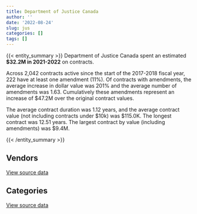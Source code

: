 ```yaml
---
title: Department of Justice Canada
author: ''
date: '2022-08-24'
slug: jus
categories: []
tags: []
---
```


<script src="/rmarkdown-libs/htmlwidgets/htmlwidgets.js"></script>
<link href="/rmarkdown-libs/datatables-css/datatables-crosstalk.css" rel="stylesheet" />
<script src="/rmarkdown-libs/datatables-binding/datatables.js"></script>
<script src="/rmarkdown-libs/jquery/jquery-3.6.0.min.js"></script>
<link href="/rmarkdown-libs/dt-core-bootstrap/css/dataTables.bootstrap.min.css" rel="stylesheet" />
<link href="/rmarkdown-libs/dt-core-bootstrap/css/dataTables.bootstrap.extra.css" rel="stylesheet" />
<script src="/rmarkdown-libs/dt-core-bootstrap/js/jquery.dataTables.min.js"></script>
<script src="/rmarkdown-libs/dt-core-bootstrap/js/dataTables.bootstrap.min.js"></script>
<link href="/rmarkdown-libs/crosstalk/css/crosstalk.min.css" rel="stylesheet" />
<script src="/rmarkdown-libs/crosstalk/js/crosstalk.min.js"></script>
<script src="/rmarkdown-libs/htmlwidgets/htmlwidgets.js"></script>
<link href="/rmarkdown-libs/datatables-css/datatables-crosstalk.css" rel="stylesheet" />
<script src="/rmarkdown-libs/datatables-binding/datatables.js"></script>
<script src="/rmarkdown-libs/jquery/jquery-3.6.0.min.js"></script>
<link href="/rmarkdown-libs/dt-core-bootstrap/css/dataTables.bootstrap.min.css" rel="stylesheet" />
<link href="/rmarkdown-libs/dt-core-bootstrap/css/dataTables.bootstrap.extra.css" rel="stylesheet" />
<script src="/rmarkdown-libs/dt-core-bootstrap/js/jquery.dataTables.min.js"></script>
<script src="/rmarkdown-libs/dt-core-bootstrap/js/dataTables.bootstrap.min.js"></script>
<link href="/rmarkdown-libs/crosstalk/css/crosstalk.min.css" rel="stylesheet" />
<script src="/rmarkdown-libs/crosstalk/js/crosstalk.min.js"></script>

{{< entity_summary >}}
Department of Justice Canada spent an estimated **\$32.2M in 2021-2022** on contracts.

Across 2,042 contracts active since the start of the 2017-2018 fiscal year, 222 have at least one amendment (11%). Of contracts with amendments, the average increase in dollar value was 201% and the average number of amendments was 1.63. Cumulatively these amendments represent an increase of \$47.2M over the original contract values.

The average contract duration was 1.12 years, and the average contract value (not including contracts under \$10k) was \$115.0K. The longest contract was 12.51 years. The largest contract by value (including amendments) was \$9.4M.

{{< /entity_summary >}}

## Vendors

<div id="htmlwidget-1" style="width:100%;height:auto;" class="datatables html-widget"></div>
<script type="application/json" data-for="htmlwidget-1">{"x":{"style":"bootstrap","filter":"none","vertical":false,"data":[["<a href=\"/vendors/4_office_automation/\">4 OFFICE AUTOMATION<\/a>","<a href=\"/vendors/adobe/\">ADOBE<\/a>","<a href=\"/vendors/advanced_business_interiors/\">ADVANCED BUSINESS INTERIORS<\/a>","<a href=\"/vendors/advanced_chippewa_technologies/\">ADVANCED CHIPPEWA TECHNOLOGIES<\/a>","<a href=\"/vendors/altis_human_resources/\">ALTIS HUMAN RESOURCES<\/a>","<a href=\"/vendors/asokan_business_interiors/\">ASOKAN BUSINESS INTERIORS<\/a>","<a href=\"/vendors/avi_spl_canada/\">AVI SPL CANADA<\/a>","<a href=\"/vendors/bayshore_healthcare/\">BAYSHORE HEALTHCARE<\/a>","<a href=\"/vendors/bdo_canada/\">BDO CANADA<\/a>","<a href=\"/vendors/brookfield_global_integrated_solutions/\">BROOKFIELD GLOBAL INTEGRATED SOLUTIONS<\/a>","<a href=\"/vendors/cache_computer_consulting/\">CACHE COMPUTER CONSULTING<\/a>","<a href=\"/vendors/calian/\">CALIAN<\/a>","<a href=\"/vendors/canadian_corps_of_commissionaires/\">CANADIAN CORPS OF COMMISSIONAIRES<\/a>","<a href=\"/vendors/canadian_development_consultants/\">CANADIAN DEVELOPMENT CONSULTANTS<\/a>","<a href=\"/vendors/canon/\">CANON<\/a>","<a href=\"/vendors/cansel_survey_equipment/\">CANSEL SURVEY EQUIPMENT<\/a>","<a href=\"/vendors/carahsoft_technology/\">CARAHSOFT TECHNOLOGY<\/a>","<a href=\"/vendors/carswell/\">CARSWELL<\/a>","<a href=\"/vendors/cbci_telecom/\">CBCI TELECOM<\/a>","<a href=\"/vendors/cdw_canada/\">CDW CANADA<\/a>","<a href=\"/vendors/cgi/\">CGI<\/a>","<a href=\"/vendors/chubb_edwards/\">CHUBB EDWARDS<\/a>","<a href=\"/vendors/cistel_technology/\">CISTEL TECHNOLOGY<\/a>","<a href=\"/vendors/cnw_group/\">CNW GROUP<\/a>","<a href=\"/vendors/cofomo/\">COFOMO<\/a>","<a href=\"/vendors/colliers_project_leaders/\">COLLIERS PROJECT LEADERS<\/a>","<a href=\"/vendors/convergint_technologies/\">CONVERGINT TECHNOLOGIES<\/a>","<a href=\"/vendors/coradix_technology_consulting/\">CORADIX TECHNOLOGY CONSULTING<\/a>","<a href=\"/vendors/csdc_systems/\">CSDC SYSTEMS<\/a>","<a href=\"/vendors/dell_computer/\">DELL COMPUTER<\/a>","<a href=\"/vendors/donna_cona/\">DONNA CONA<\/a>","<a href=\"/vendors/dynamic_personnel_consultants/\">DYNAMIC PERSONNEL CONSULTANTS<\/a>","<a href=\"/vendors/ebsco_canada/\">EBSCO CANADA<\/a>","<a href=\"/vendors/ecole_de_langues_abce/\">ECOLE DE LANGUES ABCE<\/a>","<a href=\"/vendors/ecole_de_langues_la_cite/\">ECOLE DE LANGUES LA CITE<\/a>","<a href=\"/vendors/ekos_research_associates/\">EKOS RESEARCH ASSOCIATES<\/a>","<a href=\"/vendors/eperformance/\">EPERFORMANCE<\/a>","<a href=\"/vendors/ernst_young/\">ERNST YOUNG<\/a>","<a href=\"/vendors/excel_human_resources/\">EXCEL HUMAN RESOURCES<\/a>","<a href=\"/vendors/fast_forward_french/\">FAST FORWARD FRENCH<\/a>","<a href=\"/vendors/ference_company_consulting/\">FERENCE COMPANY CONSULTING<\/a>","<a href=\"/vendors/fmc_professionals/\">FMC PROFESSIONALS<\/a>","<a href=\"/vendors/gartner/\">GARTNER<\/a>","<a href=\"/vendors/gc_strategies/\">GC STRATEGIES<\/a>","<a href=\"/vendors/gilmore_reproductions/\">GILMORE REPRODUCTIONS<\/a>","<a href=\"/vendors/global_knowledge/\">GLOBAL KNOWLEDGE<\/a>","<a href=\"/vendors/global_upholstery/\">GLOBAL UPHOLSTERY<\/a>","<a href=\"/vendors/goss_gilroy/\">GOSS GILROY<\/a>","<a href=\"/vendors/grand_toy/\">GRAND TOY<\/a>","<a href=\"/vendors/graybridge_international_consulting/\">GRAYBRIDGE INTERNATIONAL CONSULTING<\/a>","<a href=\"/vendors/horizant/\">HORIZANT<\/a>","<a href=\"/vendors/hypertec/\">HYPERTEC<\/a>","<a href=\"/vendors/ibiska_telecom/\">IBISKA TELECOM<\/a>","<a href=\"/vendors/ibm_canada/\">IBM CANADA<\/a>","<a href=\"/vendors/ifathom/\">IFATHOM<\/a>","<a href=\"/vendors/info_tech_research_group/\">INFO TECH RESEARCH GROUP<\/a>","<a href=\"/vendors/international_reporting/\">INTERNATIONAL REPORTING<\/a>","<a href=\"/vendors/ipss/\">IPSS<\/a>","<a href=\"/vendors/iron_mountain/\">IRON MOUNTAIN<\/a>","<a href=\"/vendors/lannick_contract_solutions/\">LANNICK CONTRACT SOLUTIONS<\/a>","<a href=\"/vendors/lansdowne_technologies/\">LANSDOWNE TECHNOLOGIES<\/a>","<a href=\"/vendors/lexisnexis_canada/\">LEXISNEXIS CANADA<\/a>","<a href=\"/vendors/lowe_martin_company/\">LOWE MARTIN COMPANY<\/a>","<a href=\"/vendors/mdos_consulting/\">MDOS CONSULTING<\/a>","<a href=\"/vendors/michael_wager_consulting/\">MICHAEL WAGER CONSULTING<\/a>","<a href=\"/vendors/microsoft_canada/\">MICROSOFT CANADA<\/a>","<a href=\"/vendors/mitsubishi_motor_sales/\">MITSUBISHI MOTOR SALES<\/a>","<a href=\"/vendors/mnp/\">MNP<\/a>","<a href=\"/vendors/modis_canada/\">MODIS CANADA<\/a>","<a href=\"/vendors/nattiq/\">NATTIQ<\/a>","<a href=\"/vendors/naut_mawt_tribal_council/\">NAUT MAWT TRIBAL COUNCIL<\/a>","<a href=\"/vendors/navpoint_consulting_group/\">NAVPOINT CONSULTING GROUP<\/a>","<a href=\"/vendors/nisha_techonologies/\">NISHA TECHONOLOGIES<\/a>","<a href=\"/vendors/nitam_solutions/\">NITAM SOLUTIONS<\/a>","<a href=\"/vendors/nua_office/\">NUA OFFICE<\/a>","<a href=\"/vendors/nuix_north_america/\">NUIX NORTH AMERICA<\/a>","<a href=\"/vendors/openframe_technologies/\">OPENFRAME TECHNOLOGIES<\/a>","<a href=\"/vendors/oproma/\">OPROMA<\/a>","<a href=\"/vendors/optiv_canada_federal/\">OPTIV CANADA FEDERAL<\/a>","<a href=\"/vendors/orangutech/\">ORANGUTECH<\/a>","<a href=\"/vendors/panasonic/\">PANASONIC<\/a>","<a href=\"/vendors/pitney_bowes/\">PITNEY BOWES<\/a>","<a href=\"/vendors/pleiad_canada/\">PLEIAD CANADA<\/a>","<a href=\"/vendors/pra/\">PRA<\/a>","<a href=\"/vendors/precisionit/\">PRECISIONIT<\/a>","<a href=\"/vendors/printers_plus/\">PRINTERS PLUS<\/a>","<a href=\"/vendors/prosci_canada/\">PROSCI CANADA<\/a>","<a href=\"/vendors/purespirit_solutions/\">PURESPIRIT SOLUTIONS<\/a>","<a href=\"/vendors/qmr/\">QMR<\/a>","<a href=\"/vendors/quintet_consulting/\">QUINTET CONSULTING<\/a>","<a href=\"/vendors/raymond_chabot_grant_thornton/\">RAYMOND CHABOT GRANT THORNTON<\/a>","<a href=\"/vendors/rhea/\">RHEA<\/a>","<a href=\"/vendors/sas_institute/\">SAS INSTITUTE<\/a>","<a href=\"/vendors/sharp_electronics/\">SHARP ELECTRONICS<\/a>","<a href=\"/vendors/si_systems/\">SI SYSTEMS<\/a>","<a href=\"/vendors/simplex_grinnell/\">SIMPLEX GRINNELL<\/a>","<a href=\"/vendors/softchoice/\">SOFTCHOICE<\/a>","<a href=\"/vendors/softsim_technologies/\">SOFTSIM TECHNOLOGIES<\/a>","<a href=\"/vendors/solotech/\">SOLOTECH<\/a>","<a href=\"/vendors/sra_staffing_solutions/\">SRA STAFFING SOLUTIONS<\/a>","<a href=\"/vendors/st_joseph_print_group/\">ST JOSEPH PRINT GROUP<\/a>","<a href=\"/vendors/stiff_sentences/\">STIFF SENTENCES<\/a>","<a href=\"/vendors/stoneworks_technologies/\">STONEWORKS TECHNOLOGIES<\/a>","<a href=\"/vendors/systemscope/\">SYSTEMSCOPE<\/a>","<a href=\"/vendors/teknion/\">TEKNION<\/a>","<a href=\"/vendors/teksystems_canada/\">TEKSYSTEMS CANADA<\/a>","<a href=\"/vendors/telus_canada/\">TELUS CANADA<\/a>","<a href=\"/vendors/the_aim_group/\">THE AIM GROUP<\/a>","<a href=\"/vendors/thomson_reuters/\">THOMSON REUTERS<\/a>","<a href=\"/vendors/tiree/\">TIREE<\/a>","<a href=\"/vendors/toshiba_canada/\">TOSHIBA CANADA<\/a>","<a href=\"/vendors/totem_offisource/\">TOTEM OFFISOURCE<\/a>","<a href=\"/vendors/toyota/\">TOYOTA<\/a>","<a href=\"/vendors/turtle_island_staffing/\">TURTLE ISLAND STAFFING<\/a>","<a href=\"/vendors/ubiqus_canada/\">UBIQUS CANADA<\/a>","<a href=\"/vendors/university_of_new_brunswick/\">UNIVERSITY OF NEW BRUNSWICK<\/a>","<a href=\"/vendors/university_of_toronto/\">UNIVERSITY OF TORONTO<\/a>","<a href=\"/vendors/university_of_western_ontario/\">UNIVERSITY OF WESTERN ONTARIO<\/a>","<a href=\"/vendors/vmware/\">VMWARE<\/a>","<a href=\"/vendors/wolters_kluwer/\">WOLTERS KLUWER<\/a>","<a href=\"/vendors/workdynamics_technologies/\">WORKDYNAMICS TECHNOLOGIES<\/a>","<a href=\"/vendors/xerox/\">XEROX<\/a>","<a href=\"/vendors/zernam_enterprise/\">ZERNAM ENTERPRISE<\/a>"],[405758.47,176754.87,117076.53,114939.59,1034254.59,27691.55,35881.4,159654.31,12223.8,63690.77,51384.87,null,3134874.28,null,41169.3,14715.4,72177.56,4521380.85,391116.08,61548.28,2631809.41,11101.98,28386.68,null,1393303.08,72106.34,null,9172.39,63126.89,null,null,13539.15,21618.17,64437.19,38290.05,67798.67,null,null,232147.12,31382.15,74437.83,null,217356.12,null,null,null,44121.39,209899.63,13876.91,null,117676.94,33014.11,275176.46,2204.89,null,29199.2,184898.61,80620.07,678011.78,106966.35,null,883675.76,null,24408,null,137262.73,44933.89,85021.2,458502.04,285923.25,54020.71,216501.8,1202682.73,null,null,4779.4,null,275145.32,null,509099.69,null,6448.49,null,279817.12,162861.29,3403.91,null,80038.67,56726,33871.76,96526.25,null,12550.04,63850.44,324485.67,null,556670.89,null,69007.06,null,302923.27,24916.5,null,88603.84,126633.01,null,null,357665.6,555277.63,45303.33,3061788.94,54470.42,55243.41,8589.94,null,null,24024,null,19468.11,33594.49,78780.63,103317.15,461685.02],[304739.58,293015.59,222811.63,156031.48,1501317.24,null,58842.54,149115.91,9811.2,null,84597.36,23504,3363020.62,690471.96,88612.43,17150.77,44467.94,2282944.07,86376,3055633.98,2357321.18,837.93,33899.28,33900,1387386.8,244932.64,10735,43598.61,59941.74,12023.2,56956.07,10581.04,23608.39,77845.5,98120.07,null,209366.4,null,253438.03,null,108112.08,0,27751.2,34149.5,48822.51,null,60835.65,217073.18,12518.19,9532.49,54642.28,184941.31,315339.12,175135.39,null,108365.26,32532.6,195410.23,828261.72,null,11413,917225.66,null,null,null,781160.55,null,null,459758.21,274492.68,null,366850.26,247327.32,73686.94,11423.36,363302.33,29558.81,216416.91,10746.3,774011.98,null,6466.16,5943.94,284470.14,163307.48,62444.59,59511.45,null,null,122548.5,197444.01,null,10424.83,242280.94,223396.04,2871.82,null,63621.03,null,17105.5,289680.64,null,null,42491.1,231745.72,190708.8,null,261579.08,2139191.26,263190.78,null,31135.29,null,119391.47,null,null,null,2539.91,null,33686.53,117972.42,121859.1,413464.07],[385281.57,220161.99,121708.78,148149.93,1427491.82,null,76689.56,151056.48,null,null,187257.59,60846.55,3488855.87,996135.43,76240.34,31955.87,44346.44,6288.22,314078.28,70312.05,2369733.93,4377.53,27442.77,16950,1121499.23,null,47768.56,null,14627.26,9865.06,null,null,22511.82,16380,12138.75,59673.71,null,38985,252745.58,null,107816.7,0,273915.64,71635.45,131325.39,null,null,146170.46,null,13345.49,65368.24,499747.71,314585.21,12454.1,39832.5,154603.19,26509.8,194876.32,972100.94,null,11413,839648.8,null,null,79608.99,840481.65,null,null,458502.04,232047.75,404514.34,365847.94,21296.18,30877.23,null,377645.21,149846.77,127337.66,null,798617.32,64926.24,10142,33377.52,235662.58,162861.29,66789.97,118164.1,null,41245,86954.03,236955.75,48906.96,null,329668.09,222785.67,18803.56,18641.91,142464.26,null,40542.27,143633.31,null,8071.11,42375,115403.5,610602.74,6937.89,250848.68,3092519.52,262471.68,null,null,null,null,null,29900,null,37010.09,8821.66,33594.49,10351.35,127037.02,216228.49],[300056.56,null,37898.47,194076.87,1623162.52,88296.44,176720.45,111460.8,40369.15,null,343165.34,50832.57,3437500.33,308392.61,70208.85,29846.87,51686.38,null,27559.72,982385.97,373686.21,6195.32,null,16950,927710.99,null,20795.75,null,null,52451.22,null,null,11098.86,5731.13,null,87789.21,null,null,291527.18,9642.8,107816.7,null,232580.79,null,19588.64,11046.38,22696.62,170868.02,null,17784.79,86253.32,138463.94,159711.67,63854.85,null,43798.8,null,194876.32,909547.27,null,null,1438581.21,55632.03,null,337875.36,865995.71,null,null,345446.75,232047.75,null,null,null,22129.99,null,913848.07,null,153234.02,null,653500.15,null,24986.53,null,235662.58,202637.29,63386.06,null,61715.9,null,90187.6,236955.75,47651.54,null,329668.09,354790.54,null,155955.91,142464.26,null,27102.23,70196.84,null,13276.39,null,null,610602.74,21199.11,292355.84,3203790.1,null,null,114071.82,51265.84,51400.16,3953.72,null,null,null,8821.66,32928.81,10351.35,143329.43,null]],"container":"<table class=\"table table-striped table-hover row-border order-column display\">\n  <thead>\n    <tr>\n      <th>Vendor<\/th>\n      <th>2018-2019<\/th>\n      <th>2019-2020<\/th>\n      <th>2020-2021<\/th>\n      <th>2021-2022<\/th>\n    <\/tr>\n  <\/thead>\n<\/table>","options":{"order":[[4,"desc"]],"pageLength":10,"autoWidth":true,"columnDefs":[{"targets":1,"render":"function(data, type, row, meta) {\n    return type !== 'display' ? data : DTWidget.formatCurrency(data, \"$\", 2, 3, \",\", \".\", true, null);\n  }"},{"targets":2,"render":"function(data, type, row, meta) {\n    return type !== 'display' ? data : DTWidget.formatCurrency(data, \"$\", 2, 3, \",\", \".\", true, null);\n  }"},{"targets":3,"render":"function(data, type, row, meta) {\n    return type !== 'display' ? data : DTWidget.formatCurrency(data, \"$\", 2, 3, \",\", \".\", true, null);\n  }"},{"targets":4,"render":"function(data, type, row, meta) {\n    return type !== 'display' ? data : DTWidget.formatCurrency(data, \"$\", 2, 3, \",\", \".\", true, null);\n  }"},{"width":"16%","targets":[1,2,3,4]},{"className":"dt-right","targets":[1,2,3,4]}],"orderClasses":false}},"evals":["options.columnDefs.0.render","options.columnDefs.1.render","options.columnDefs.2.render","options.columnDefs.3.render"],"jsHooks":[]}</script>
<p class="text-right">
<a href="https://github.com/GoC-Spending/contracts-data/tree/main/data/out/departments/jus/summary_by_fiscal_year_by_vendor.csv" class="source-data-link btn btn-link">View source data</a>
</p>

## Categories

<div id="htmlwidget-2" style="width:100%;height:auto;" class="datatables html-widget"></div>
<script type="application/json" data-for="htmlwidget-2">{"x":{"style":"bootstrap","filter":"none","vertical":false,"data":[["<a href=\"/categories/0_other/\">(Other)<\/a>","<a href=\"/categories/1_facilities_and_construction/\">Facilities and construction<\/a>","<a href=\"/categories/10_office_management/\">Office management<\/a>","<a href=\"/categories/2_professional_services/\">Professional services<\/a>","<a href=\"/categories/3_information_technology/\">Information technology<\/a>","<a href=\"/categories/4_medical/\">Medical<\/a>","<a href=\"/categories/5_transportation_and_logistics/\">Transportation and logistics<\/a>","<a href=\"/categories/6_industrial_products_and_services/\">Industrial products and services<\/a>","<a href=\"/categories/7_travel/\">Travel<\/a>","<a href=\"/categories/8_security_and_protection/\">Security and protection<\/a>","<a href=\"/categories/9_human_capital/\">Human capital<\/a>"],[null,67032.7,7255994,5644325.73,21217650.32,338172.2,639982.26,14617.16,85803.02,3134874.28,856904.01],[34422.38,43530.34,8274466.04,6293427.43,19039188.42,190440.97,557674.06,49978.56,86038.1,3363020.62,975294.12],[null,70360.39,6468083.58,6092023.3,16988989.84,172820.28,559390.27,72776.83,12308.24,3488855.87,1034932.81],[null,29247.06,4572679.01,6921504.79,15624017.79,111460.8,553607.58,80828.31,22130.58,3446337.5,803576.33]],"container":"<table class=\"table table-striped table-hover row-border order-column display\">\n  <thead>\n    <tr>\n      <th>Category<\/th>\n      <th>2018-2019<\/th>\n      <th>2019-2020<\/th>\n      <th>2020-2021<\/th>\n      <th>2021-2022<\/th>\n    <\/tr>\n  <\/thead>\n<\/table>","options":{"order":[[4,"desc"]],"dom":"t","pageLength":30,"autoWidth":true,"columnDefs":[{"targets":1,"render":"function(data, type, row, meta) {\n    return type !== 'display' ? data : DTWidget.formatCurrency(data, \"$\", 2, 3, \",\", \".\", true, null);\n  }"},{"targets":2,"render":"function(data, type, row, meta) {\n    return type !== 'display' ? data : DTWidget.formatCurrency(data, \"$\", 2, 3, \",\", \".\", true, null);\n  }"},{"targets":3,"render":"function(data, type, row, meta) {\n    return type !== 'display' ? data : DTWidget.formatCurrency(data, \"$\", 2, 3, \",\", \".\", true, null);\n  }"},{"targets":4,"render":"function(data, type, row, meta) {\n    return type !== 'display' ? data : DTWidget.formatCurrency(data, \"$\", 2, 3, \",\", \".\", true, null);\n  }"},{"width":"16%","targets":[1,2,3,4]},{"className":"dt-right","targets":[1,2,3,4]}],"orderClasses":false,"lengthMenu":[10,25,30,50,100]}},"evals":["options.columnDefs.0.render","options.columnDefs.1.render","options.columnDefs.2.render","options.columnDefs.3.render"],"jsHooks":[]}</script>
<p class="text-right">
<a href="https://github.com/GoC-Spending/contracts-data/tree/main/data/out/departments/jus/summary_by_fiscal_year_by_category.csv" class="source-data-link btn btn-link">View source data</a>
</p>
